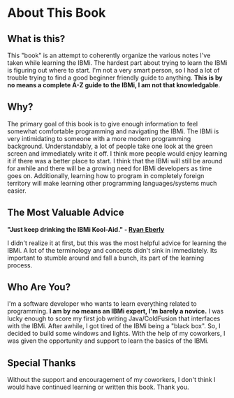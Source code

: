 # About This Book


## What is this?
This "book" is an attempt to coherently organize the various notes I've taken while learning the IBMi. The hardest part about trying to learn the IBMi is
figuring out where to start. I'm not a very smart person, so I had a lot of trouble trying to find a good beginner friendly guide to anything.
**This is by no means a complete A-Z guide to the IBMi, I am not that knowledgable**.


## Why?
The primary goal of this book is to give enough information to feel somewhat comfortable programming and navigating the IBMi.
The IBMi is very intimidating to someone with a more modern programming background. Understandably, a lot of people take one look at the green screen
and immediately write it off. I think more people would enjoy learning it if there was a better place to start. I think that the IBMi will still be around for awhile and there will be a growing need for IBMi developers as time goes on. 
Additionally, learning how to program in completely foreign territory will make learning other programming languages/systems much easier.


## The Most Valuable Advice
**"Just keep drinking the IBMi Kool-Aid." - [Ryan Eberly](https://github.com/ryaneberly)**

I didn't realize it at first, but this was the most helpful advice for learning the IBMi.
A lot of the terminology and concepts didn't sink in immediately. 
Its important to stumble around and fall a bunch, its part of the learning process.


## Who Are You?
I'm a software developer who wants to learn everything related to programming.
**I am by no means an IBMi expert, I'm barely a novice.**
I was lucky enough to score my first job writing Java/ColdFusion that interfaces with the IBMi.
After awhile, I got tired of the IBMi being a "black box". So, I decided to build some windows and lights.
With the help of my coworkers, I was given the opportunity and support to learn the basics of the IBMi.


## Special Thanks
Without the support and encouragement of my coworkers, I don't think I would have continued learning or written this book. Thank you.

